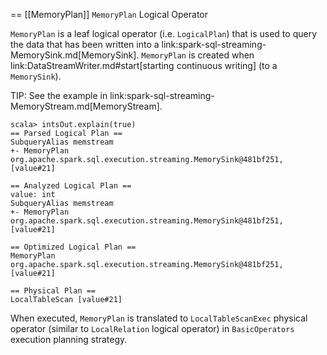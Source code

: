 == [[MemoryPlan]] `MemoryPlan` Logical Operator

`MemoryPlan` is a leaf logical operator (i.e. `LogicalPlan`) that is used to query the data that has been written into a link:spark-sql-streaming-MemorySink.md[MemorySink]. `MemoryPlan` is created when link:DataStreamWriter.md#start[starting continuous writing] (to a `MemorySink`).

TIP: See the example in link:spark-sql-streaming-MemoryStream.md[MemoryStream].

```
scala> intsOut.explain(true)
== Parsed Logical Plan ==
SubqueryAlias memstream
+- MemoryPlan org.apache.spark.sql.execution.streaming.MemorySink@481bf251, [value#21]

== Analyzed Logical Plan ==
value: int
SubqueryAlias memstream
+- MemoryPlan org.apache.spark.sql.execution.streaming.MemorySink@481bf251, [value#21]

== Optimized Logical Plan ==
MemoryPlan org.apache.spark.sql.execution.streaming.MemorySink@481bf251, [value#21]

== Physical Plan ==
LocalTableScan [value#21]
```

When executed, `MemoryPlan` is translated to `LocalTableScanExec` physical operator (similar to `LocalRelation` logical operator) in `BasicOperators` execution planning strategy.
